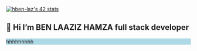 


<a href="https://github.com/oakoudad/badge42"><img src="https://badge.mediaplus.ma/greenbinary/hben-laz" alt="hben-laz's 42 stats" /></a>

## 👋 Hi  I’m    BEN LAAZIZ HAMZA full stack developer

<div style="background-color:lightblue">hhhhhhhhh</div>

